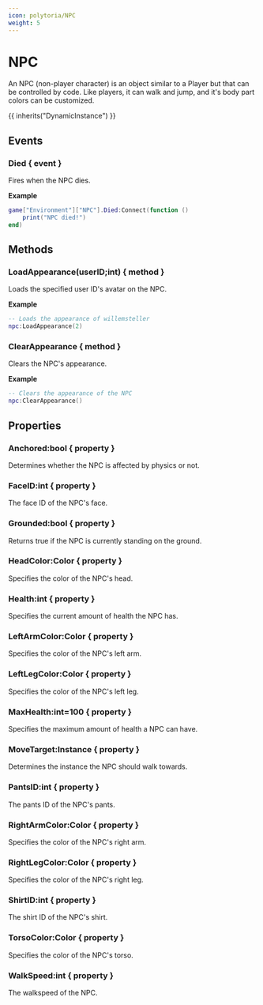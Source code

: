 ```yaml
---
icon: polytoria/NPC
weight: 5
---
```


# NPC

An NPC (non-player character) is an object similar to a Player but that can be controlled by code. Like players, it can walk and jump, and it's body part colors can be customized.

{{ inherits("DynamicInstance") }}

## Events

### Died { event }

Fires when the NPC dies.

**Example**

```lua
game["Environment"]["NPC"].Died:Connect(function ()
    print("NPC died!")
end)
```

## Methods

### LoadAppearance(userID;int) { method }

Loads the specified user ID's avatar on the NPC.

**Example**

```lua
-- Loads the appearance of willemsteller
npc:LoadAppearance(2)
```

### ClearAppearance { method }

Clears the NPC's appearance.

**Example**

```lua
-- Clears the appearance of the NPC
npc:ClearAppearance()
```

## Properties

### Anchored:bool { property }

Determines whether the NPC is affected by physics or not.

### FaceID:int { property }

The face ID of the NPC's face.

### Grounded:bool { property }

Returns true if the NPC is currently standing on the ground.

### HeadColor:Color { property }

Specifies the color of the NPC's head.

### Health:int { property }

Specifies the current amount of health the NPC has.

### LeftArmColor:Color { property }

Specifies the color of the NPC's left arm.

### LeftLegColor:Color { property }

Specifies the color of the NPC's left leg.

### MaxHealth:int=100 { property }

Specifies the maximum amount of health a NPC can have.

### MoveTarget:Instance { property }

Determines the instance the NPC should walk towards.

### PantsID:int { property }

The pants ID of the NPC's pants.

### RightArmColor:Color { property }

Specifies the color of the NPC's right arm.

### RightLegColor:Color { property }

Specifies the color of the NPC's right leg.

### ShirtID:int { property }

The shirt ID of the NPC's shirt.

### TorsoColor:Color { property }

Specifies the color of the NPC's torso.

### WalkSpeed:int { property }

The walkspeed of the NPC.
